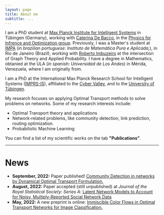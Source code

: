 ```yaml
---
layout: page
title: About me
subtitle: ...
---
```


I am a PhD student at [Max Planck Institute for Intelligent Systems](https://is.mpg.de/) in Tübingen (Germany), working with [Caterina De Bacco](https://www.cdebacco.com/), in the [Physics for Infrence and Optimization group](https://pio.is.mpg.de/person/cdebacco). Previously, I was a Master's student at [IMPA](https://impa.br/) (_in brazilian portuguese: Instituto de Matemática Pura e Aplicada,_), in Rio de Janeiro (Brazil), working with [Roberto Imbuzeiro](https://scholar.google.com/citations?hl=es&user=E5NCCUEAAAAJ&view_op=list_works&sortby=pubdate) at the intersection of Graph Theory and Applied Probability. I have a degree in Mathematics, obtanied at the ULA (_in spanish: Universidad de Los Andes_) in Mérida, Venezuela, where I am originally from.

I am a PhD at the International Max Planck Research School for Intelligent Systems ([IMPRS-IS](https://imprs.is.mpg.de/)), affiliated to the [Cyber Valley](https://cyber-valley.de/), and to the [University of Tübingen](https://uni-tuebingen.de/).

My research focuses on applying Optimal Transport methods to solve problems on networks. Some of my research interests include:
- Optimal Transport theory and applications
- Network-related problems, like community detection, link prediction, routing optimization.
- Probabilistic Machine Learning

You can find a list of my scientific works on the tab **"Publications"**.   

___

# News
- **September, 2022:** Paper published! [Community Detection in networks by Dynamical Optimal Transport Formulation.](https://www.nature.com/articles/s41598-022-20986-y)
- **August, 2022:** Paper accepted (still unpublished) at _Journal of the Royal Statistical Society: Series A_: [Latent Network Models to Account for Noisy, Multiply-Reported Social Network Data](https://arxiv.org/pdf/2112.11396.pdf)
- **May, 2022:** A new preprint is online: [Immiscible Color Flows in Optimal Transport Networks for Image Classification.](https://aleable.github.io/publication/996_lonardi2022immiscible)

